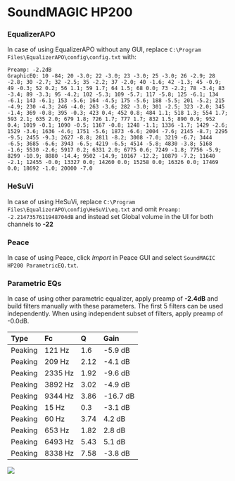 # SoundMAGIC HP200

### EqualizerAPO
In case of using EqualizerAPO without any GUI, replace `C:\Program Files\EqualizerAPO\config\config.txt`
with:
```
Preamp: -2.2dB
GraphicEQ: 10 -84; 20 -3.0; 22 -3.0; 23 -3.0; 25 -3.0; 26 -2.9; 28 -2.8; 30 -2.7; 32 -2.5; 35 -2.2; 37 -2.0; 40 -1.6; 42 -1.3; 45 -0.9; 49 -0.3; 52 0.2; 56 1.1; 59 1.7; 64 1.5; 68 0.0; 73 -2.2; 78 -3.4; 83 -3.4; 89 -3.3; 95 -4.2; 102 -5.3; 109 -5.7; 117 -5.8; 125 -6.1; 134 -6.1; 143 -6.1; 153 -5.6; 164 -4.5; 175 -5.6; 188 -5.5; 201 -5.2; 215 -4.9; 230 -4.3; 246 -4.0; 263 -3.6; 282 -3.0; 301 -2.5; 323 -2.0; 345 -1.4; 369 -0.8; 395 -0.3; 423 0.4; 452 0.8; 484 1.1; 518 1.3; 554 1.7; 593 2.1; 635 2.0; 679 1.8; 726 1.7; 777 1.7; 832 1.5; 890 0.9; 952 0.4; 1019 -0.1; 1090 -0.5; 1167 -0.8; 1248 -1.1; 1336 -1.7; 1429 -2.6; 1529 -3.6; 1636 -4.6; 1751 -5.6; 1873 -6.6; 2004 -7.6; 2145 -8.7; 2295 -9.5; 2455 -9.3; 2627 -8.8; 2811 -8.2; 3008 -7.0; 3219 -6.7; 3444 -6.5; 3685 -6.6; 3943 -6.5; 4219 -6.5; 4514 -5.8; 4830 -3.8; 5168 -1.6; 5530 -2.6; 5917 0.2; 6331 2.0; 6775 0.6; 7249 -1.8; 7756 -5.9; 8299 -10.9; 8880 -14.4; 9502 -14.9; 10167 -12.2; 10879 -7.2; 11640 -2.1; 12455 -0.0; 13327 0.0; 14260 0.0; 15258 0.0; 16326 0.0; 17469 0.0; 18692 -1.0; 20000 -7.0
```

### HeSuVi
In case of using HeSuVi, replace `C:\Program Files\EqualizerAPO\config\HeSuVi\eq.txt` and omit `Preamp:
-2.2147357611948704dB` and instead set Global volume in the UI for both channels to **-22**

### Peace
In case of using Peace, click *Import* in Peace GUI and select `SoundMAGIC HP200 ParametricEQ.txt`.

### Parametric EQs
In case of using other parametric equalizer, apply preamp of **-2.4dB** and build filters manually
with these parameters. The first 5 filters can be used independently.
When using independent subset of filters, apply preamp of -0.0dB.

| Type    | Fc      |    Q | Gain     |
|:--------|:--------|:-----|:---------|
| Peaking | 121 Hz  | 1.6  | -5.9 dB  |
| Peaking | 209 Hz  | 2.12 | -4.1 dB  |
| Peaking | 2335 Hz | 1.92 | -9.6 dB  |
| Peaking | 3892 Hz | 3.02 | -4.9 dB  |
| Peaking | 9344 Hz | 3.86 | -16.7 dB |
| Peaking | 15 Hz   | 0.3  | -3.1 dB  |
| Peaking | 60 Hz   | 3.74 | 4.2 dB   |
| Peaking | 653 Hz  | 1.82 | 2.8 dB   |
| Peaking | 6493 Hz | 5.43 | 5.1 dB   |
| Peaking | 8338 Hz | 7.58 | -3.8 dB  |

![](https://raw.githubusercontent.com/jaakkopasanen/AutoEq/master/results/innerfidelity/sbaf-serious/SoundMAGIC%20HP200/SoundMAGIC%20HP200.png)